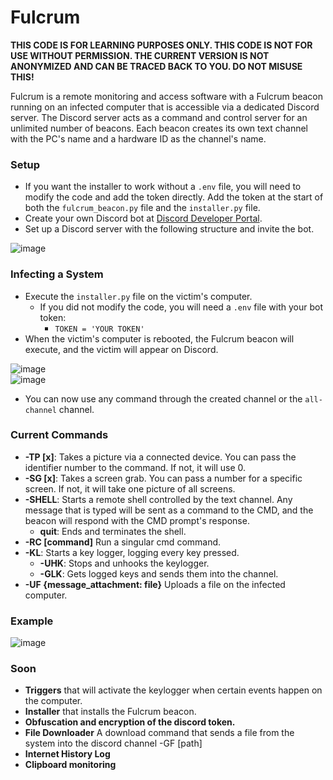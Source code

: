# Fulcrum
**THIS CODE IS FOR LEARNING PURPOSES ONLY. THIS CODE IS NOT FOR USE WITHOUT PERMISSION. THE CURRENT VERSION IS NOT ANONYMIZED AND CAN BE TRACED BACK TO YOU. DO NOT MISUSE THIS!**

Fulcrum is a remote monitoring and access software with a Fulcrum beacon running on an infected computer that is accessible via a dedicated Discord server. The Discord server acts as a command and control server for an unlimited number of beacons. Each beacon creates its own text channel with the PC's name and a hardware ID as the channel's name.


### Setup
- If you want the installer to work without a `.env` file, you will need to modify the code and add the token directly. Add the token at the start of both the `fulcrum_beacon.py` file and the `installer.py` file.
- Create your own Discord bot at [Discord Developer Portal](https://discord.com/developers/applications).
- Set up a Discord server with the following structure and invite the bot.

![image](https://github.com/user-attachments/assets/c5ecaac9-9e8d-4ba2-b3e6-b98066d3c38b)


### Infecting a System
- Execute the `installer.py` file on the victim's computer.
  - If you did not modify the code, you will need a `.env` file with your bot token:
      - `TOKEN = 'YOUR TOKEN'`
- When the victim's computer is rebooted, the Fulcrum beacon will execute, and the victim will appear on Discord.

![image](https://github.com/user-attachments/assets/00af552b-57f7-4d3a-b14a-4fe0e6783ba9)  
![image](https://github.com/user-attachments/assets/f5adfc95-d592-4368-8305-7a9a06009580)

- You can now use any command through the created channel or the `all-channel` channel. 


### Current Commands
- **-TP [x]**: Takes a picture via a connected device. You can pass the identifier number to the command. If not, it will use 0.
- **-SG [x]**: Takes a screen grab. You can pass a number for a specific screen. If not, it will take one picture of all screens.
- **-SHELL**: Starts a remote shell controlled by the text channel. Any message that is typed will be sent as a command to the CMD, and the beacon will respond with the CMD prompt's response.
  - **quit**: Ends and terminates the shell.
- **-RC [command]** Run a singular cmd command.
- **-KL**: Starts a key logger, logging every key pressed.
  - **-UHK**: Stops and unhooks the keylogger.
  - **-GLK**: Gets logged keys and sends them into the channel.
- **-UF {message_attachment: file}** Uploads a file on the infected computer.

### Example
![image](https://github.com/user-attachments/assets/b16d0622-d443-426e-b908-e6943029c2d3)


### Soon
- **Triggers** that will activate the keylogger when certain events happen on the computer.
- **Installer** that installs the Fulcrum beacon.
- **Obfuscation and encryption of the discord token.**
- **File Downloader** A download command that sends a file from the system into the discord channel -GF [path]
- **Internet History Log**
- **Clipboard monitoring**

